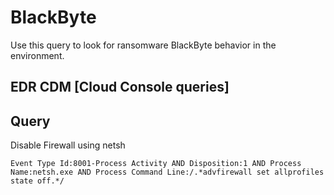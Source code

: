 # BlackByte

Use this query to look for ransomware BlackByte behavior in the environment.

## EDR CDM [Cloud Console queries]

## Query

Disable Firewall using netsh
```
Event Type Id:8001-Process Activity AND Disposition:1 AND Process Name:netsh.exe AND Process Command Line:/.*advfirewall set allprofiles state off.*/

```
